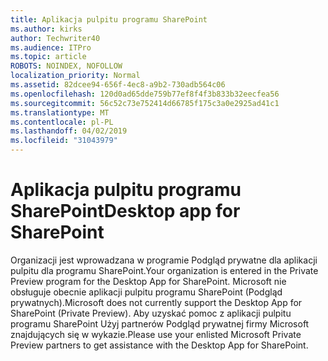 ```yaml
---
title: Aplikacja pulpitu programu SharePoint
ms.author: kirks
author: Techwriter40
ms.audience: ITPro
ms.topic: article
ROBOTS: NOINDEX, NOFOLLOW
localization_priority: Normal
ms.assetid: 82dcee94-656f-4ec8-a9b2-730adb564c06
ms.openlocfilehash: 120d0ad65dde759b77ef8f4f3b833b32eecfea56
ms.sourcegitcommit: 56c52c73e752414d66785f175c3a0e2925ad41c1
ms.translationtype: MT
ms.contentlocale: pl-PL
ms.lasthandoff: 04/02/2019
ms.locfileid: "31043979"
---
```

# <a name="desktop-app-for-sharepoint"></a><span data-ttu-id="339c3-102">Aplikacja pulpitu programu SharePoint</span><span class="sxs-lookup"><span data-stu-id="339c3-102">Desktop app for SharePoint</span></span>

<span data-ttu-id="339c3-103">Organizacji jest wprowadzana w programie Podgląd prywatne dla aplikacji pulpitu dla programu SharePoint.</span><span class="sxs-lookup"><span data-stu-id="339c3-103">Your organization is entered in the Private Preview program for the Desktop App for SharePoint.</span></span> <span data-ttu-id="339c3-104">Microsoft nie obsługuje obecnie aplikacji pulpitu programu SharePoint (Podgląd prywatnych).</span><span class="sxs-lookup"><span data-stu-id="339c3-104">Microsoft does not currently support the Desktop App for SharePoint (Private Preview).</span></span> <span data-ttu-id="339c3-105">Aby uzyskać pomoc z aplikacji pulpitu programu SharePoint Użyj partnerów Podgląd prywatnej firmy Microsoft znajdujących się w wykazie.</span><span class="sxs-lookup"><span data-stu-id="339c3-105">Please use your enlisted Microsoft Private Preview partners to get assistance with the Desktop App for SharePoint.</span></span>
